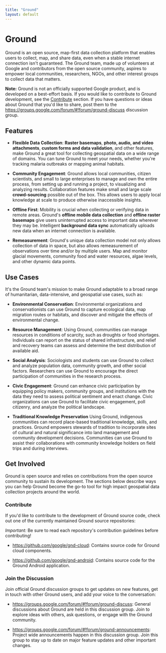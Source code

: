 ```yaml
---
title: "Ground"
layout: default
---
```

# Ground

Ground is an open source, map-first data collection platform that enables users
to collect, map, and share data, even when a stable internet connection isn't
guaranteed. The Ground team, made up of volunteers at Google and contributors
from the open source community, aspires to empower local communities,
researchers, NGOs, and other interest groups to collect data that matters.

**Note:** Ground is not an officially supported Google product, and is developed
on a best-effort basis. If you would like to contribute to Ground development,
see the [Contribute](#contribute) section. If you have questions or ideas about
Ground that you'd like to share, post them to the
https://groups.google.com/forum/#!forum/ground-discuss discussion group.

<!--Partner Reel-->

## Features

*   **Flexible Data Collection**: **Raster basemaps**, **photo, audio, and video
    attachments**, **custom forms and data validation**, and other features,
    make Ground a great tool for collecting geospatial data on a wide range of
    domains. You can tune Ground to meet your needs, whether you're tracking
    malaria outbreaks or mapping animal habitats.

*   **Community Engagement**: Ground allows local communities, citizen
    scientists, and small to large enterprises to manage and own the entire
    process, from setting up and running a project, to visualizing and analyzing
    results. Collaboration features make small and large scale
    **crowd-sourcing** possible out of the box. This allows users to apply local
    knowledge at scale to produce otherwise inaccessible insights.

*   **Offline First**: Mobility is crucial when collecting or verifying data in
    remote areas. Ground's **offline mobile data collection** and **offline
    raster basemaps** give users uninterrupted access to important data wherever
    they may be. Intelligent **background data sync** automatically uploads new
    data when an internet connection is available.

*   **Remeasurement**: Ground's unique data collection model not only allows
    collection of data in space, but also allows remeasurement of observations
    over time and/or by multiple users. Map and monitor glacial movements,
    community food and water resources, algae levels, and other dynamic data
    points.

## Use Cases

It's the Ground team's mission to make Ground adaptable to a broad range of
humanitarian, data-intensive, and geospatial use cases, such as:

*   **Environmental Conservation**: Environmental organizations and
    conservationists can use Ground to capture ecological data, map migration
    routes or habitats, and discover and mitigate the effects of environmental
    change.

*   **Resource Management**: Using Ground, communities can manage resources in
    conditions of scarcity, such as droughts or food shortages. Individuals can
    report on the status of shared infrastructure, and relief and recovery teams
    can assess and determine the best distribution of available aid.

*   **Social Analysis**: Sociologists and students can use Ground to collect and
    analyze population data, community growth, and other social factors.
    Researchers can use Ground to encourage the direct participation of
    communities in the research process.

*   **Civic Engagement**: Ground can enhance civic participation by equipping
    policy makers, community groups, and institutions with the data they need to
    assess political sentiment and enact change. Civic organizations can use
    Ground to facilitate civic engagement, poll citizenry, and analyze the
    political landscape.

*   **Traditional Knowledge Preservation** Using Ground, indigenous communities
    can record place-based traditional knowledge, skills, and practices. Ground
    empowers stewards of tradition to incorporate sites of cultural and natural
    significance into land management and community development decisions.
    Communities can use Ground to assist their collaborations with community
    knowledge holders on field trips and during interviews.

## Get Involved

Ground is open source and relies on contributions from the open source community
to sustain its development. The sections below describe ways you can help Ground
become the go-to tool for high impact geospatial data collection projects around
the world.

### Contribute

If you'd like to contribute to the development of Ground source code, check out
one of the currently maintained Ground source repositories:

*Important:* Be sure to read each repository's contribution guidelines before
contributing!

*   https://github.com/google/gnd-cloud: Contains source code for Ground cloud
    components.

*   https://github.com/google/gnd-android: Contains source code for the Ground
    Android application.

### Join the Discussion

Join official Ground discussion groups to get updates on new features, get in
touch with other Ground users, and add your voice to the conversation:

*   https://groups.google.com/forum/#!forum/ground-discuss: General discussions
    about Ground are held in this discussion group. Join to explore ideas with
    others, ask questions, or engage with the Ground community.

*   https://groups.google.com/forum/#!forum/ground-announcements: Project wide
    announcements happen in this discussion group. Join this group to stay up to
    date on major feature updates and other important changes.
